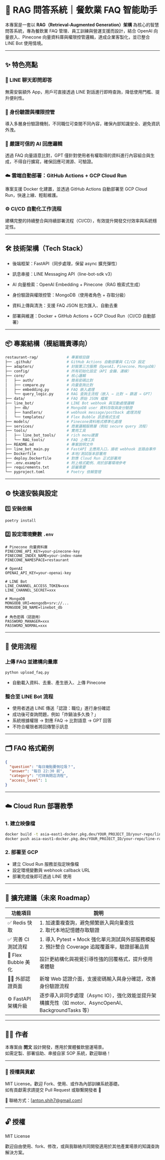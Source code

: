 # 🧠 RAG 問答系統｜餐飲業 FAQ 智能助手

本專案是一套以 **RAG（Retrieval-Augmented Generation）架構** 為核心的智慧問答系統，專為餐飲業 FAQ 管理、員工訓練與營運支援而設計，結合 OpenAI 向量嵌入、Pinecone 向量資料庫與權限控管邏輯，達成企業客製化，並已整合 LINE Bot 使用情境。

---
## ✨ 特色亮點

### 🤖 LINE 聊天即問即答  
無需安裝額外 App，用戶可直接透過 LINE 對話進行即時查詢，降低使用門檻、提升便利性。

### 🔐 身份驗證與權限控管  
導入多層身份驗證機制，不同職位可查閱不同內容，確保內部知識安全、避免資訊外洩。

### 🧠 嚴謹可信的 AI 回應邏輯  
透過 FAQ 向量語意比對，GPT 僅針對使用者有權取得的資料進行內容組合與生成，不得自行擴寫，確保回應可溯源、可驗證。

### ☁️ 雲端自動部署：GitHub Actions + GCP Cloud Run  
專案支援 Docker 化建置，並透過 GitHub Actions 自動部署至 GCP Cloud Run，快速上線、輕鬆維護。

### ⚙️ CI/CD 自動化工作流程  
建構完整的持續整合與持續部署流程（CI/CD），有效提升開發交付效率與系統穩定性。

---
## 🛠 技術架構（Tech Stack）

 - 後端框架：FastAPI（同步處理，保留 async 擴充彈性）

 - 訊息串接：LINE Messaging API（line-bot-sdk v3）

 - AI 向量檢索：OpenAI Embedding + Pinecone（RAG 檢索式生成）

 - 身份驗證與權限控管：MongoDB（使用者角色 + 存取分級）

 - 資料上傳與清洗：支援 FAQ JSON 批次匯入、自動去重

 - 部署與維運：Docker + GitHub Actions + GCP Cloud Run（CI/CD 自動部署）

---

## 📦 專案結構（模組職責導向）

```bash
restaurant-rag/             # 專案根目錄
├── .github/                # GitHub Actions 自動部署與 CI/CD 設定
├── adapters/               # 封裝第三方服務（OpenAI、Pinecone、MongoDB）
├── config/                 # 所有初始化設定（API 金鑰、連線）
├── core/                   # 核心邏輯
│   ├── auth/               # 簡易密碼比對
│   ├── compare.py          # 向量查詢比對
│   ├── embedding.py        # FAQ 嵌入處理
│   └── query_logic.py      # RAG 查詢主流程（嵌入 → 比對 → 篩選 → GPT）
├── data/                   # FAQ 原始 JSON 檔案
├── line_bot/               # LINE Bot webhook 與互動處理邏輯
│   ├── db/                 # MongoDB user 資料存取與身分驗證
│   ├── handlers/           # webhook message/postback 處理流程
│   └── templates/          # Flex Bubble 訊息格式生成
├── models/                 # Pinecone資料格式標準化處理
├── services/               # 商業邏輯服務層（例如 secure query 流程）
├── tools/                  # 實用工具
│   ├── line_bot_tools/     # rich menu建置
│   └── RAG_tools/          # FAQ 上傳工具
├── README.md               # 專案說明文件
├── line_bot_main.py        # FastAPI 主應用入口，接收 webhook 並路由事件
├── Dockerfile              # 本地/測試版本部署用
├── deploy.Dockerfile       # 對應 Cloud Run 正式部署用
├── .env.example            # 附上格式範例、用於部署環境參考
├── requirements.txt        # 部屬需要
└── pyproject.toml          # Poetry 依賴管理
```
---

## ⚙️ 快速安裝與設定

### 1️⃣ 安裝依賴

```bash
poetry install
```

### 2️⃣ 設定環境變數 `.env`

```env
# Pinecone 向量資料庫
PINECONE_API_KEY=your-pinecone-key
PINECONE_INDEX_NAME=your-index-name
PINECONE_NAMESPACE=restaurant

# OpenAI
OPENAI_API_KEY=your-openai-key

# LINE Bot
LINE_CHANNEL_ACCESS_TOKEN=xxx
LINE_CHANNEL_SECRET=xxx

# MongoDB
MONGODB_URI=mongodb+srv://...
MONGODB_DB_NAME=linebot_db

# 角色密碼（認證用）
PASSWORD_MANAGER=xxx
PASSWORD_NORMAL=xxx
```

---

## 🚀 使用流程

### 上傳 FAQ 並建構向量庫

```bash
python upload_faq.py
```
* 自動載入資料、去重、產生嵌入、上傳 Pinecone

### 整合至 LINE Bot 流程

* 使用者透過 LINE 傳送「認證：職位」進行身份確認
* 成功後可查詢問題，例如「炸鍋油多久換？」
* 系統根據權限 → 對應 FAQ → 比對語意 → GPT 回答
* 不符合權限者將回傳警示訊息
---

## 🗂 FAQ 格式範例

```json
{
  "question": "每日幾點要倒垃圾？",
  "answer": "每日 22:30 前",
  "category": "打烊與閉店流程",
  "access_level": 1
}
```

---

## ☁️ Cloud Run 部署教學

### 1. 建立映像檔

```bash
docker build -t asia-east1-docker.pkg.dev/YOUR_PROJECT_ID/your-repo/line-rag-bot .
docker push asia-east1-docker.pkg.dev/YOUR_PROJECT_ID/your-repo/line-rag-bot
```

### 2. 部署至 GCP

* 建立 Cloud Run 服務並指定映像檔
* 設定環境變數與 webhook callback URL
* 部署完成後即可透過 LINE 使用

---

## 🧩 擴充建議（未來 Roadmap）

| 功能項目             | 說明                                                                                   |
|----------------------|----------------------------------------------------------------------------------------|
| ✅ Redis 快取         | 1. 加速重複查詢，避免頻繁嵌入與向量查找<br>2. 取代本地記憶體存取驗證                                       |
| ✅ 完善 CI 測試流程   | 1. 導入 Pytest + Mock 強化單元測試與外部服務模擬<br>2. 預計整合 Coverage 追蹤覆蓋率，驗證部署品質               |
| 🎨 Flex Bubble 美化   | 設計更結構化與視覺引導性強的回覆格式，提升使用者體驗                                                    |
| 🧑‍💻 外部認證頁面     | 新增 Web 認證介面，支援密碼輸入與身分確認，改善身份驗證流程                                              |
| ⚙️ FastAPI 架構升級   | 逐步導入非同步處理（Async IO），強化效能並提升架構擴充性（如 motor、AsyncOpenAI、BackgroundTasks 等）         |

---

## 👨‍💻 作者

本專案由 **閔文** 設計開發，應用於實體餐飲營運場景。  
如需定製、部署協助、串接自家 SOP 系統，歡迎聯絡！

---

### 🔗 授權與貢獻

MIT License。歡迎 Fork、使用、或作為內部訓練系統基礎。  
如有貢獻需求請提交 Pull Request 或聯繫開發者 🙌

📮 聯絡方式：[anton.shih7@gmail.com]

---

## 🔓 授權

MIT License

歡迎自由使用、fork、修改，或與我聯絡共同開發適用於其他產業場景的知識查詢解決方案。
